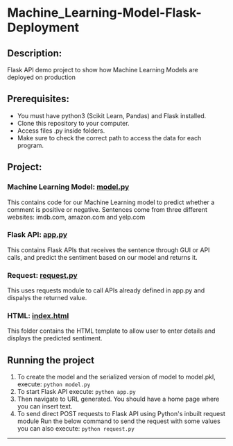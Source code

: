 # Machine_Learning-Model-Flask-Deployment

## Description: 
Flask API demo project to show how Machine Learning Models are deployed on production

## Prerequisites:
- You must have python3 (Scikit Learn, Pandas) and Flask installed.
- Clone this repository to your computer.
- Access files .py inside folders.
- Make sure to check the correct path to access the data for each program.

## Project:

### Machine Learning Model: [model.py](https://github.com/markikojr/DataScience/blob/master/api/model.py)  
This contains code for our Machine Learning model to predict whether a comment is positive or negative. Sentences come from three different websites: imdb.com, amazon.com and yelp.com

### Flask API: [app.py](https://github.com/markikojr/DataScience/blob/master/api/app.py)  
This contains Flask APIs that receives the sentence through GUI or API calls, and predict the sentiment based on our model and returns it.

### Request: [request.py](https://github.com/markikojr/DataScience/blob/master/api/request.py) 
This uses requests module to call APIs already defined in app.py and dispalys the returned value.

### HTML: [index.html](https://github.com/markikojr/DataScience/blob/master/api/templates/index.html) 
This folder contains the HTML template to allow user to enter details and displays the predicted sentiment.

## Running the project
1) To create the model and the serialized version of model to model.pkl, execute: `python model.py`
2) To start Flask API execute: `python app.py` 
3) Then navigate to URL generated. You should have a home page where you can insert text. 
4) To send direct POST requests to Flask API using Python's inbuilt request module Run the below command to send the request with some values you can also execute: `python request.py`

----------------------------
